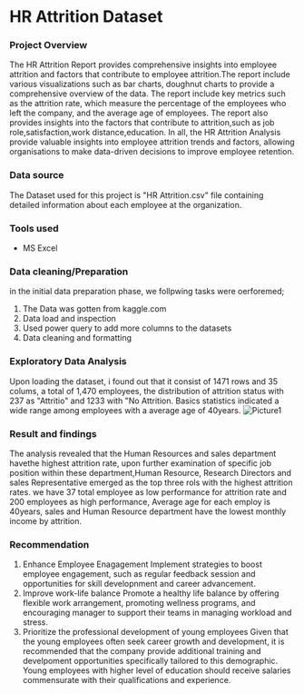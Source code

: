 # HR Attrition Dataset

### Project Overview
The HR Attrition Report provides  comprehensive insights into employee attrition and factors that contribute to employee attrition.The report include various visualizations such as bar charts, doughnut charts to provide a comprehensive overview of the data. The report include key metrics such as the attrition rate, which measure the percentage of the employees who left the company, and the average age of employees. The report also provides insights into the factors that contribute to attrition,such as job role,satisfaction,work distance,education. In all, the HR Attrition Analysis provide valuable insights into employee attrition trends and factors, allowing organisations to make data-driven decisions to improve employee retention.

### Data source
The Dataset used for this project is "HR Attrition.csv" file containing detailed information about each employee at the organization.

### Tools used
- MS Excel

### Data cleaning/Preparation
in the initial data preparation phase, we follpwing tasks were oerforemed;
1. The Data was gotten from kaggle.com
2. Data load and inspection
3. Used power query to add more columns to the datasets
4. Data cleaning and formatting

### Exploratory Data Analysis
Upon loading the dataset, i found out that it consist of 1471 rows and 35 colums, a total of 1,470 employees, the distribution of attrition status with 237 as "Attritio" and 1233 with "No Attrition. Basics statistics indicated a wide range among employees with a average age of 40years.
![Picture1](https://github.com/Peepearl/Listing_Dataset/assets/99322339/4fb3c101-764a-4f8c-9235-ddc66209576f)

### Result and findings
The analysis revealed that the Human Resources and sales department havethe highest attrition rate, upon further examination of specific job position within these department,Human Resource, Research Directors and sales Representative emerged as the top three rols with the highest attrition rates. we have 37 total employee as low performance for attrition rate and 200 employees as high performance, Average age for each employ is 40years, sales and Human Resource department have the lowest monthly income by attrition.


### Recommendation
1. Enhance Employee Enagagement
   Implement strategies to boost employee engagement, such as regular feedback session and opportunities for skill developnment and career advancement.
2. Improve work-life balance
   Promote a healthy life balance by offering flexible work arrangement, promoting wellness programs, and encouraging manager to support their teams in managing workload and stress.
3. Prioritize the professional development of young employees
   Given that the young employees often seek career growth and development, it is recommended that the company provide additional training and develpoment opportunities specifically 
   tailored to this demographic. Young employees with higher level of education should receive salaries commensurate with their qualifications and experience.   
   
